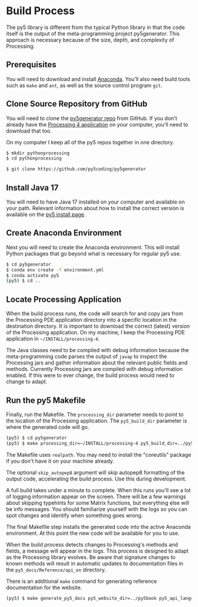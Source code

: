# Build Process

The py5 library is different from the typical Python library in that the
code itself is the output of the meta-programming project py5generator.
This approach is necessary because of the size, depth, and complexity of
Processing.

## Prerequisites

You will need to download and install
[Anaconda](https://www.anaconda.com/products/individual). You'll also
need build tools such as `make` and `ant`, as well as the source control
program `git`.

## Clone Source Repository from GitHub

You will need to clone the [py5generator
repo](https://github.com/py5coding/py5generator) from GitHub. If you don't
already have the [Processing 4 application](https://processing.org/download) on
your computer, you'll need to download that too.

On my computer I keep all of the py5 repos together in one directory.

``` bash
$ mkdir pythonprocessing
$ cd pythonprocessing

$ git clone https://github.com/py5coding/py5generator
```

## Install Java 17

You will need to have Java 17 installed on your computer and available on your
path. Relevant information about how to install the correct version is available
on the [py5 install page](/content/install).

## Create Anaconda Environment

Next you will need to create the Anaconda environment. This will install
Python packages that go beyond what is necessary for regular py5 use.

``` bash
$ cd py5generator
$ conda env create -f environment.yml
$ conda activate py5
(py5) $ cd ..
```

## Locate Processing Application

When the build process runs, the code will search for and copy
jars from the Processing PDE application directory into a specific location in
the destination directory. It is important to download the correct (latest)
version of the Processing application. On my machine, I keep the Processing PDE
application in `~/INSTALL/processing-4`.

The Java classes need to be compiled with debug information because
the meta-programming code parses the output of `javap` to inspect the
Processing jars and gather information about the relevant public fields and
methods. Currently Processing jars are compiled with debug information enabled.
If this were to ever change, the build process would need to change to adapt.

## Run the py5 Makefile

Finally, run the Makefile. The `processing_dir` parameter needs to point
to the location of the Processing application. The `py5_build_dir` parameter is
where the generated code will go.

``` bash
(py5) $ cd py5generator
(py5) $ make processing_dir=~/INSTALL/processing-4 py5_build_dir=../py5code skip_autopep8=true
```

The Makefile uses `realpath`. You may need to install the "coreutils" package if
you don't have it on your machine already.

The optional `skip_autopep8` argument will skip autopep8 formatting of
the output code, accelerating the build process. Use this during
development.

A full build takes under a minute to complete. When this runs you'll
see a lot of logging information appear on the screen. There will be a
few warnings about skipping typehints for some Matrix functions, but
everything else will be info messages. You should familiarize yourself
with the logs so you can spot changes and identify when something goes
wrong.

The final Makefile step installs the generated code into the active
Anaconda environment. At this point the new code will be available for
you to use.

When the build process detects changes to Processing's methods and fields, a
message will appear in the logs. This process is designed to adapt as the
Processing library evolves. Be aware that signature changes to known methods
will result in automatic updates to documentation files in the
`py5_docs/Reference/api_en` directory.

There is an additional `make` command for generating reference documentation for
the website.

``` bash
(py5) $ make generate_py5_docs py5_website_dir=../py5book py5_api_lang=api_en
```
